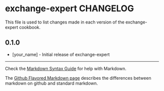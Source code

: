 # exchange-expert CHANGELOG

This file is used to list changes made in each version of the exchange-expert cookbook.

## 0.1.0
- [your_name] - Initial release of exchange-expert

- - -
Check the [Markdown Syntax Guide](http://daringfireball.net/projects/markdown/syntax) for help with Markdown.

The [Github Flavored Markdown page](http://github.github.com/github-flavored-markdown/) describes the differences between markdown on github and standard markdown.
